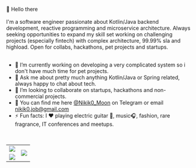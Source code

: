 :wave: Hello there
<br>
<br>
I'm a software engineer passionate about Kotlin/Java backend development, reactive programming and microservice architecture. Always seeking opportunities to
expand my skill set working on challenging projects (especially fintech) with complex architecture, 99.99% sla and highload. Open for collabs, hackathons, pet projects and startups.<br/> 
<br>
- 🔭 I’m currently working on developing a very complicated system so i don't have much time for pet projects.<br/>
- 💬 Ask me about pretty much anything Kotlin/Java or Spring related, always happy to chat about tech.<br/> 
- 👯 I’m looking to collaborate on startups, hackathons and non-commercial projects.<br/>
- 📩 You can find me here <a href ="https://t.me/Nikik0_Moon">@Nikik0_Moon</a> on Telegram or email <a href="mailto:nikik0.job@gmail.com">nikik0.job@gmail.com</a> <br/>   
- ⚡ Fun facts: I ❤️ playing electric guitar :guitar:, music🎧, fashion, rare fragrance, IT conferences and meetups.<br/> 
<br>
<table>
	<tbody>
		<tr>
			<td>
                <img src="https://github-readme-stats.vercel.app/api?username=Nikik0&count_private=true&theme=dark&show_icons=true" align="center"/>
            </td>
			<td rowspan="2">
                <img src="https://spotify-recently-played-readme.vercel.app/api?user=3fmocrfm6tirkgv292q06zdfy&count=10&width=500" align="center"/>
            </td>
		</tr>
		<tr>
			<td>
                <img src="https://github-readme-stats.vercel.app/api/top-langs/?username=Nikik0&theme=dark" align="center"/>
            </td>
		</tr>
	</tbody>
</table>
